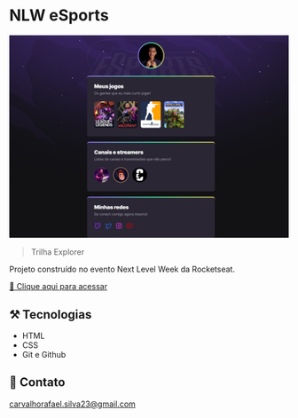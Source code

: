 # NLW eSports

![preview](./github/preview.png)

> Trilha Explorer

Projeto construído no evento Next Level Week da Rocketseat.

[🔗 Clique aqui para acessar](https://faelcarvalho.github.io/nlw-esports-explorer/)

## ⚒️ Tecnologias

- HTML
- CSS
- Git e Github

## 🧡 Contato

carvalhorafael.silva23@gmail.com
